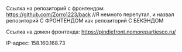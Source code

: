 Ссылка на репозиторий с фронтендом: https://github.com/Zorro1223/back
//Я немного перепутал, и назвал репозиторий С ФРОНТЕНДОМ как репозиторий С БЕКЭНДОМ

Ссылка на домен фронтенда: https://pindiefront.nomorepartiesco.ru/

IP-адрес: 158.160.168.73 